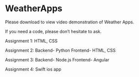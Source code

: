 # WeatherApps

Please download to view video demonstration of Weather Apps.

If you need a code, please don’t hesitate to ask.

Assignment 1: HTML, CSS

Assignment 2: Backend- Python
              Frontend- HTML, CSS
              
Assignment 3: Backend- Node.js
              Frontend- Angular
              
Assignment 4: Swift ios app
